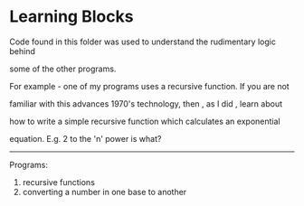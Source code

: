 # Learning Blocks

Code found in this folder was used to understand the rudimentary logic behind

some of the other programs.

For example - one of my programs uses a recursive function.  If you are not

familiar with this advances 1970's technology, then , as I did , learn about

how to write a simple recursive function which calculates an exponential

equation.  E.g. 2 to the 'n' power is what?

---

Programs:

1) recursive functions
2) converting a number in one base to another


